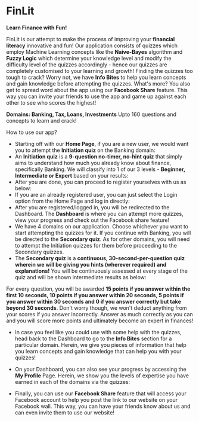 # FinLit

**Learn Finance with Fun!**

FinLit is our attempt to make the process of improving your **financial literacy** innovative and fun! Our application consists of quizzes which employ Machine Learning concepts like the **Naive-Bayes** algorithm and **Fuzzy Logic** which determine your knowledge level and modify the difficulty level of the quizzes accordingly - hence our quizzes are completely customised to your learning and growth! Finding the quizzes too tough to crack? Worry not, we have **Info Bites** to help you learn concepts and gain knowledge before attempting the quizzes. What's more? You also get to spread word about the app using our **Facebook Share** feature. This way you can invite your friends to use the app and game up against each other to see who scores the highest! 

**Domains: Banking, Tax, Loans, Investments**
Upto 160 questions and concepts to learn and crack!

How to use our app?
- Starting off with our **Home Page**, if you are a new user, we would want you to attempt the **Initiation quiz** on the Banking domain:
- An **Initiation quiz** is a **9-question no-timer, no-hint quiz** that simply aims to understand how much you already know about finance, specifically Banking. We will classify into 1 of our 3 levels - **Beginner, Intermediate or Expert** based on your results:
- After you are done, you can proceed to register yourselves with us as below:
- If you are an already registered user, you can just select the Login option from the Home Page and log in directly:
- After you are registered/logged in, you will be redirected to the Dashboard. The **Dashboard** is where you can attempt more quizzes, view your progress and check out the Facebook share feature!
- We have 4 domains on our application. Choose whichever you want to start attempting the quizzes for it. If you continue with Banking, you will be directed to the **Secondary quiz**. As for other domains, you will need to attempt the Initiation quizzes for them before proceeding to the Secondary quizzes.
- The **Secondary quiz** is a **continuous, 30-second-per-question quiz wherein we will be giving you hints (wherever required) and explanations!** You will be continuously assessed at every stage of the quiz and will be shown intermediate results as below:

For every question, you will be awarded **15 points if you answer within the first 10 seconds, 10 points if you answer within 20 seconds, 5 points if you answer within 30 seconds and 0 if you answer correctly but take beyond 30 seconds**. Don't worry though, we won't deduct anything from your scores if you answer incorrectly. Answer as much correctly as you can and you will score more points and ultimately become an expert in finances!

-  In case you feel like you could use with some help with the quizzes, head back to the Dashboard to go to the **Info Bites** section for a particular domain. Herein, we give you pieces of information that help you learn concepts and gain knowledge that can help you with your quizzes!

- On your Dashboard, you can also see your progress by accessing the **My Profile** Page. Herein, we show you the levels of expertise you have earned in each of the domains via the quizzes:

- Finally, you can use our **Facebook Share** feature that will access your Facebook account to help you post the link to our website on your Facebook wall. This way, you can have your friends know about us and can even invite them to use our website!
